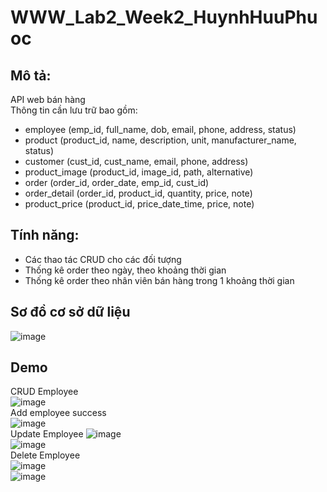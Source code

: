 # WWW_Lab2_Week2_HuynhHuuPhuoc
## Mô tả:
 API web bán hàng  
 Thông tin cần lưu trữ bao gồm:  
- employee (emp_id, full_name, dob, email, phone, address, status)  
- product (product_id, name, description, unit, manufacturer_name, status)  
- customer (cust_id, cust_name, email, phone, address)  
- product_image (product_id, image_id, path, alternative)  
- order (order_id, order_date, emp_id, cust_id)  
- order_detail (order_id, product_id, quantity, price, note)  
- product_price (product_id, price_date_time, price, note)
## Tính năng:
- Các thao tác CRUD cho các đối tượng
- Thống kê order theo ngày, theo khoảng thời gian
- Thống kê order theo nhân viên bán hàng trong 1 khoảng thời gian
## Sơ đồ cơ sở dữ liệu  
![image](https://github.com/HuuPhuoc2632/WWW_Lab2_Week2_HuynhHuuPhuoc/assets/125341224/e5b8d621-950e-405f-8f87-d3696f7bba3a)  
## Demo
CRUD Employee  
![image](https://github.com/HuuPhuoc2632/WWW_Lab2_Week2_HuynhHuuPhuoc/assets/125341224/2037b6b9-1f81-40a8-b9d5-a5f737c7eb06)  
Add employee success  
![image](https://github.com/HuuPhuoc2632/WWW_Lab2_Week2_HuynhHuuPhuoc/assets/125341224/ad5f3b93-f43c-41fc-9cea-ff1592a6a4b1)  
Update Employee
![image](https://github.com/HuuPhuoc2632/WWW_Lab2_Week2_HuynhHuuPhuoc/assets/125341224/836e522a-15e5-4249-949b-9fea7344b514)  
![image](https://github.com/HuuPhuoc2632/WWW_Lab2_Week2_HuynhHuuPhuoc/assets/125341224/ffc39a3e-1a64-47a9-8a2f-59f28191cc8a)  
Delete Employee  
![image](https://github.com/HuuPhuoc2632/WWW_Lab2_Week2_HuynhHuuPhuoc/assets/125341224/1ff75326-0f1d-46fc-84cb-de41173c4052)  
![image](https://github.com/HuuPhuoc2632/WWW_Lab2_Week2_HuynhHuuPhuoc/assets/125341224/76dbf26f-e393-4497-a638-dd44daf529cb)









  
